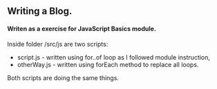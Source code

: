 ## Writing a Blog.

#### Writen as a exercise for JavaScript Basics module.

Inside folder /src/js are two scripts:
- script.js - written using for..of loop as I followed module instruction,
- otherWay.js - written using forEach method to replace all loops.

Both scripts are doing the same things.
